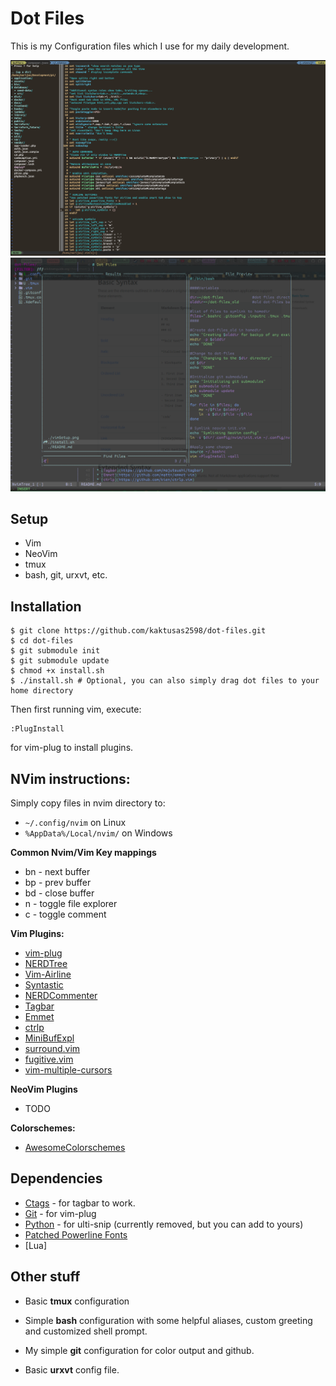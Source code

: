 # Dot Files
 
  This is my Configuration files which I use for my daily development.
  
  ![vim](https://raw.githubusercontent.com/kaktusas2598/dot-files/master/vimSetup.png)
  ![nvim](https://raw.githubusercontent.com/kaktusas2598/dot-files/master/nVimSetup.png)

## Setup

  * Vim
  * NeoVim
  * tmux
  * bash, git, urxvt, etc.

## Installation
  
  ```
  $ git clone https://github.com/kaktusas2598/dot-files.git
  $ cd dot-files
  $ git submodule init
  $ git submodule update
  $ chmod +x install.sh
  $ ./install.sh # Optional, you can also simply drag dot files to your home directory
  ```
  Then first running vim, execute:
  ```
  :PlugInstall
  ```
  for vim-plug to install plugins.

## NVim instructions:

Simply copy files in nvim directory to:

* `~/.config/nvim` on Linux
* `%AppData%/Local/nvim/` on Windows
  
**Common Nvim/Vim Key mappings**

* <leader>bn - next buffer
* <leader>bp - prev buffer
* <leader>bd - close buffer
* <leader>n - toggle file explorer
* <leader>c<space> - toggle comment
  
  
**Vim Plugins:**
  * [vim-plug](https://github.com/junegunn/vim-plug)
  * [NERDTree](https://github.com/scrooloose/nerdtree)
  * [Vim-Airline](https://github.com/bling/vim-airline)
  * [Syntastic](https://github.com/scrooloose/syntastic)
  * [NERDCommenter](https://github.com/scrooloose/nerdcommenter)
  * [Tagbar](https://github.com/majutsushi/tagbar)
  * [Emmet](https://github.com/mattn/emmet-vim)
  * [ctrlp](https://github.com/kien/ctrlp.vim)
  * [MiniBufExpl](https://github.com/fholgado/minibufexpl.vim)
  * [surround.vim](https://github.com/tpope/vim-surround)
  * [fugitive.vim](https://github.com/tpope/vim-fugitive)
  * [vim-multiple-cursors](https://github.com/terryma/vim-multiple-cursors)

**NeoVim Plugins**
  * TODO
 
**Colorschemes:**
  * [AwesomeColorschemes](https://github.com/rafi/awesome-vim-colorschemes)

## Dependencies
  * [Ctags](http://ctags.sourceforge.net/) - for tagbar to work.
  * [Git](https://git-scm.com/) - for vim-plug
  * [Python](https://www.python.org/) - for ulti-snip (currently removed, but you can add to yours)
  * [Patched Powerline Fonts](https://github.com/powerline/fonts)
  * [Lua]
  
## Other stuff

  * Basic **tmux** configuration
  
  * Simple **bash** configuration with some helpful aliases, custom greeting and customized shell prompt.
 
  * My simple **git** configuration for color output and github.
 
  * Basic **urxvt** config file.
 
